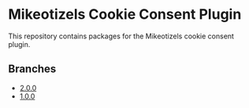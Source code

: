 # Mikeotizels Cookie Consent Plugin

This repository contains packages for the Mikeotizels cookie consent plugin.

## Branches

- [2.0.0](https://github.com/mikeotizels/cookieconsent/tree/2.0.0)
- [1.0.0](https://github.com/mikeotizels/cookieconsent/tree/1.0.0)

